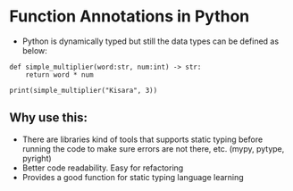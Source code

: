 # Function Annotations in Python

* Python is dynamically typed but still the data types can be defined as below:

```
def simple_multiplier(word:str, num:int) -> str:
    return word * num

print(simple_multiplier("Kisara", 3))
```

## Why use this:
* There are libraries kind of tools that supports static typing before running the code to make sure errors are not there, etc. (mypy, pytype, pyright)
* Better code readability. Easy for refactoring
* Provides a good function for static typing language learning